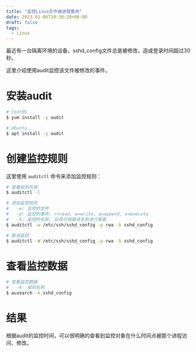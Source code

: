 ```yaml
---
title: "监控Linux文件被进程篡改"
date: 2023-01-06T10:38:20+08:00
draft: false
tags:
  - Linux
---
```


最近有一台隔离环境的设备，sshd_config文件总是被修改，造成登录时间超过30秒。

这里介绍使用audit监控该文件被修改的事件。

<!--more-->

# 安装audit

```bash
# CentOS
$ yum install -y audit

# Ubuntu
$ apt install -y audit
```

# 创建监控规则

这里使用 `auditctl` 命令来添加监控规则：

```bash
# 查看规则列表
$ auditctl -l

# 添加监控规则
#   -w: 监控的文件
#   -p: 监控的事件, r=read, w=write, a=append, x=execute
#   -k: 监控的名称, 后续可根据该名称进行查看
$ auditctl -w /etc/ssh/sshd_config -p rwa -k sshd_config

# 取消监控
$ auditctl -W /etc/ssh/sshd_config -p rwa -k sshd_config
```


# 查看监控数据

```bash
# 查看监控数据
#   -k: 规则名称
$ ausearch -k sshd_config
```

# 结果

根据audit的监控时间，可以很明确的查看到监控对象在什么时间点被那个进程访问、修改。



